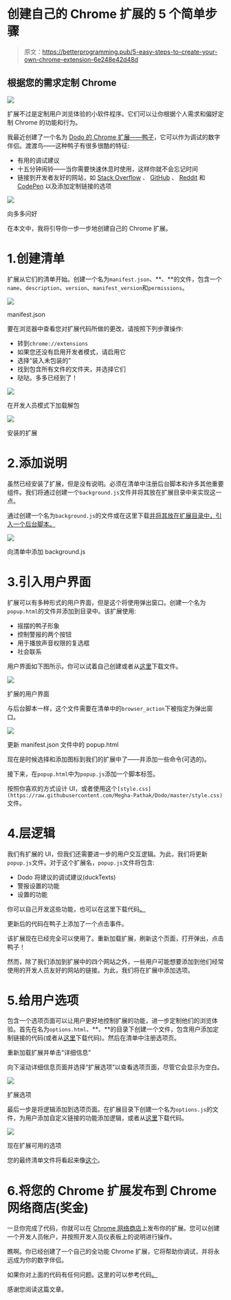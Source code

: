 # 创建自己的 Chrome 扩展的 5 个简单步骤

> 原文：<https://betterprogramming.pub/5-easy-steps-to-create-your-own-chrome-extension-6e248e42d48d>

## 根据您的需求定制 Chrome

![](img/3902f9ea366e76f6635b3daf9b6a5be4.png)

扩展不过是定制用户浏览体验的小软件程序。它们可以让你根据个人需求和偏好定制 Chrome 的功能和行为。

我最近创建了一个名为 [Dodo 的 Chrome 扩展——鸭子](https://dododebugging.netlify.app/)，它可以作为调试的数字伴侣。渡渡鸟——这种鸭子有很多很酷的特征:

*   有用的调试建议
*   十五分钟闹铃——当你需要快速休息时使用，这样你就不会忘记时间
*   链接到开发者友好的网站，如 [Stack Overflow](https://stackoverflow.com/) 、 [GitHub](https://github.com/) 、 [Reddit](https://www.reddit.com/) 和 [CodePen](https://codepen.io/) 以及添加定制链接的选项

![](img/b18231920f4fa9c7aeb84b98c6354d8c.png)

向多多问好

在本文中，我将引导你一步一步地创建自己的 Chrome 扩展。

# 1.创建清单

扩展从它们的清单开始。创建一个名为`manifest.json`、**、**的文件，包含一个`name`、`description`、`version`、`manifest_version`和`permissions`。

![](img/0071da73be171479334b04d8eac26ffd.png)

manifest.json

要在浏览器中查看您对扩展代码所做的更改，请按照下列步骤操作:

*   转到`chrome://extensions`
*   如果您还没有启用开发者模式，请启用它
*   选择“装入未包装的”
*   找到包含所有文件的文件夹，并选择它们
*   哒哒。多多已经到了！

![](img/db01129a9097337866f683853b100038.png)

在开发人员模式下加载解包

![](img/4d31f8af1f943cc218aac3189126827f.png)

安装的扩展

# 2.添加说明

虽然已经安装了扩展，但是没有说明。必须在清单中注册后台脚本和许多其他重要组件。我们将通过创建一个`background.js`文件并将其放在扩展目录中来实现这一点。

通过创建一个名为`background.js`的文件或在这里下载[并将其放在扩展目录中，引入一个后台脚本。](https://raw.githubusercontent.com/Megha-Pathak/Dodo/master/background.js)

![](img/db288ad198fcba92599c7c2236178bf8.png)

向清单中添加 background.js

# 3.引入用户界面

扩展可以有多种形式的用户界面，但是这个将使用弹出窗口。创建一个名为`popup.html`的文件并添加到目录中。该扩展使用:

*   摇摆的鸭子形象
*   控制警报的两个按钮
*   用于播放声音权限的复选框
*   社会联系

用户界面如下图所示。你可以试着自己创建或者从[这里](https://raw.githubusercontent.com/Megha-Pathak/Dodo/master/popup.html)下载文件。

![](img/2a64e56e635136a5fd2a6302302ad186.png)

扩展的用户界面

与后台脚本一样，这个文件需要在清单中的`browser_action`下被指定为弹出窗口。

![](img/64c31689a3665c8ee9e80431f33a96a7.png)

更新 manifest.json 文件中的 popup.html

现在是时候选择和添加图标到我们的扩展中了——并添加一些命令(可选的)。

接下来，在`popup.html`中为`popup.js`添加一个脚本标签。

按照你喜欢的方式设计 UI，或者使用这个`[style.css](https://raw.githubusercontent.com/Megha-Pathak/Dodo/master/style.css)`文件。

# 4.层逻辑

我们有扩展的 UI，但我们还需要进一步的用户交互逻辑。为此，我们将更新`popup.js`文件。对于这个扩展名，`popup.js`文件将包含:

*   Dodo 将建议的调试建议(duckTexts)
*   警报设置的功能
*   设置的功能

你可以自己开发这些功能，也可以在这里下载代码[。](https://raw.githubusercontent.com/Megha-Pathak/Dodo/master/popup.js)

更新后的代码在鸭子上添加了一个点击事件。

该扩展现在已经完全可以使用了。重新加载扩展，刷新这个页面，打开弹出，点击鸭子！

然而，除了我们添加到扩展中的四个网站之外，一些用户可能想要添加到他们经常使用的开发人员友好的网站的链接。为此，我们将在扩展中添加选项。

# 5.给用户选项

包含一个选项页面可以让用户更好地控制扩展的功能，进一步定制他们的浏览体验。首先在名为`options.html`、**、**的目录下创建一个文件，包含用户添加定制链接的代码(或者从[这里](https://github.com/Megha-Pathak/Dodo/blob/master/options.html)下载代码)。然后在清单中注册选项页。

重新加载扩展并单击“详细信息”

向下滚动详细信息页面并选择“扩展选项”以查看选项页面，尽管它会显示为空白。

![](img/172b292e320e98a0011ed5a024c8039c.png)

扩展选项

最后一步是将逻辑添加到选项页面。在扩展目录下创建一个名为`options.js`的文件，为用户添加自定义链接的功能添加逻辑，或者从[这里](https://raw.githubusercontent.com/Megha-Pathak/Dodo/master/options.js)下载代码。

![](img/830df45515e2a98824d013bb86d71f0e.png)

现在扩展可用的选项

您的最终清单文件将看起来像[这个](https://raw.githubusercontent.com/Megha-Pathak/Dodo/master/manifest.json)。

# 6.将您的 Chrome 扩展发布到 Chrome 网络商店(奖金)

一旦你完成了代码，你就可以在 [Chrome 网络商店](https://chrome.google.com/webstore)上发布你的扩展。您可以创建一个开发人员帐户，并按照开发人员仪表板上的说明进行操作。

瞧啊。你已经创建了一个自己的全功能 Chrome 扩展，它将帮助你调试，并将永远成为你的数字伴侣。

如果你对上面的代码有任何问题。这里的可以参考代码[。](https://github.com/Megha-Pathak/Dodo)

感谢您阅读这篇文章。